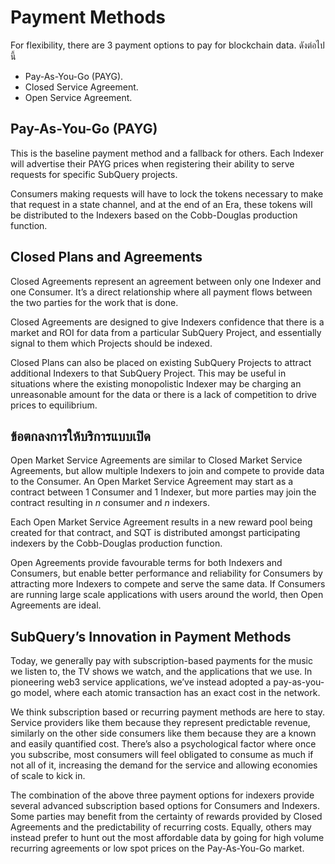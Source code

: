 # Payment Methods

For flexibility, there are 3 payment options to pay for blockchain data. ดังต่อไปนี้

- Pay-As-You-Go (PAYG).
- Closed Service Agreement.
- Open Service Agreement.

## Pay-As-You-Go (PAYG)

This is the baseline payment method and a fallback for others. Each Indexer will advertise their PAYG prices when registering their ability to serve requests for specific SubQuery projects.

Consumers making requests will have to lock the tokens necessary to make that request in a state channel, and at the end of an Era, these tokens will be distributed to the Indexers based on the Cobb-Douglas production function.

## Closed Plans and Agreements

Closed Agreements represent an agreement between only one Indexer and one Consumer. It’s a direct relationship where all payment flows between the two parties for the work that is done.

Closed Agreements are designed to give Indexers confidence that there is a market and ROI for data from a particular SubQuery Project, and essentially signal to them which Projects should be indexed.

Closed Plans can also be placed on existing SubQuery Projects to attract additional Indexers to that SubQuery Project. This may be useful in situations where the existing monopolistic Indexer may be charging an unreasonable amount for the data or there is a lack of competition to drive prices to equilibrium.

## ข้อตกลงการให้บริการแบบเปิด

Open Market Service Agreements are similar to Closed Market Service Agreements, but allow multiple Indexers to join and compete to provide data to the Consumer. An Open Market Service Agreement may start as a contract between 1 Consumer and 1 Indexer, but more parties may join the contract resulting in *n* consumer and *n* indexers.

Each Open Market Service Agreement results in a new reward pool being created for that contract, and SQT is distributed amongst participating indexers by the Cobb-Douglas production function.

Open Agreements provide favourable terms for both Indexers and Consumers, but enable better performance and reliability for Consumers by attracting more Indexers to compete and serve the same data. If Consumers are running large scale applications with users around the world, then Open Agreements are ideal.

## SubQuery’s Innovation in Payment Methods

Today, we generally pay with subscription-based payments for the music we listen to, the TV shows we watch, and the applications that we use. In pioneering web3 service applications, we’ve instead adopted a pay-as-you-go model, where each atomic transaction has an exact cost in the network.

We think subscription based or recurring payment methods are here to stay. Service providers like them because they represent predictable revenue, similarly on the other side consumers like them because they are a known and easily quantified cost. There’s also a psychological factor where once you subscribe, most consumers will feel obligated to consume as much if not all of it, increasing the demand for the service and allowing economies of scale to kick in.

The combination of the above three payment options for indexers provide several advanced subscription based options for Consumers and Indexers. Some parties may benefit from the certainty of rewards provided by Closed Agreements and the predictability of recurring costs. Equally, others may instead prefer to hunt out the most affordable data by going for high volume recurring agreements or low spot prices on the Pay-As-You-Go market.
